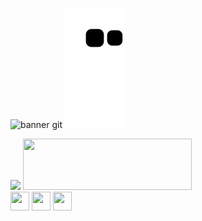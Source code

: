 ![banner git](https://github.com/Ana-Caroline-Gouvea/Ana-Caroline-Gouvea/assets/126121435/87f132c5-2edf-434e-b1c8-8e0b9351038f)
![Snake gif](https://github.com/Ana-Caroline-Gouvea/Ana-Caroline-Gouvea/blob/output/github-contribution-grid-snake.svg)

<div>
 
 <img width ="350" src="https://github-readme-stats.vercel.app/api?username=Ana-Caroline-Gouvea&theme=midnight-purple&show_icons=true"/>
 <img height="82em" width="270em" src="https://github-readme-stats.vercel.app/api/top-langs/?username=Ana-Caroline-Gouvea&layout=compact&theme=midnight-purple"/>

</div>
 
  <div display:flex>
    <img height="30em" width="30em"
 src="https://cdn.jsdelivr.net/gh/devicons/devicon/icons/html5/html5-original.svg" />
    <img height="30em" width="30em"
 src="https://cdn.jsdelivr.net/gh/devicons/devicon/icons/css3/css3-original.svg" />       
    <img height="30em" width="30em"
 src="https://cdn.jsdelivr.net/gh/devicons/devicon/icons/javascript/javascript-original.svg" />
  </div>
          
